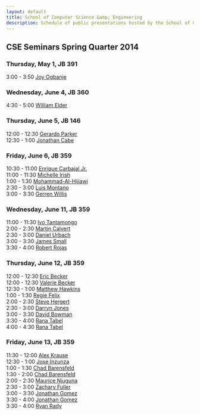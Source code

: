 ```yaml
---
layout: default
title: School of Computer Science &amp; Engineering
description: Schedule of public presentations hosted by the School of CSE.
---
```


## CSE Seminars __Spring Quarter 2014__

### Thursday, May 1, JB 391

  3:00 -  3:50  [Joy Ogbanje](2014-spring/Ogbanje.pdf) <br>

### Wednesday, June 4, JB 360

  4:30 -  5:00 [William Elder](2014-spring/william-elder.pdf) <br>

### Thursday, June 5, JB 146

 12:00 - 12:30 [Gerardo Parker](2014-spring/parker.pdf) <br>
 12:30 -  1:00 [Jonathan Cabe](2014-spring/jonathan-cabe.pdf) <br>

### Friday, June 6, JB 359

 10:30 - 11:00 [Enrique Carbajal Jr.](2014-spring/Enrique-Carbajal.pdf) <br>
 11:00 - 11:30 [Michelle Irish](2014-spring/michelle-irish.pdf) <br>
  1:00 -  1:30 [Mohammad-Al-Hijjawi](2014-spring/Mohammad-Al-Hijjawi.pdf) <br>
  2:30 -  3:00 [Luis Montano](2014-spring/luis-montano.pdf) <br>
  3:00 -  3:30 [Gerren Willis](2014-spring/gerren-willis.pdf) <br>

### Wednesday, June 11, JB 359

 11:00 - 11:30 [Ivo Tantamongo](2014-spring/ivo-tantamango.pdf) <br>
  2:00 -  2:30 [Martin Calvert](2014-spring/martin-calvert.pdf) <br>
  2:30 -  3:00 [Daniel Urbach](2014-spring/daniel_urbach.pdf)   <br>
  3:00 -  3:30 [James Small](2014-spring/JamesSmall.pdf)        <br>
  3:30 -  4:00 [Robert Rojas](2014-spring/robert-rojas.pdf)     <br>

### Thursday, June 12, JB 359

 12:00 - 12:30 [Eric Becker](2014-spring/eric-becker.pdf) <br>
 12:00 - 12:30 [Valerie Becker](2014-spring/valerie-becker.pdf) <br>
 12:30 - 1:00 [Matthew Hawkins](2014-spring/matt-hawkins.pdf) <br>
  1:00 - 1:30 [Regie Felix](2014-spring/regie-felix.pdf) <br>
  2:00 - 2:30 [Steve Hergert](2014-spring/steve-hergert.pdf) <br>
  2:30 - 3:00 [Darryn Jones](2014-spring/darryn-jones.pdf) <br>
  3:00 - 3:30 [David Bowman](2014-spring/david-bowman.pdf) <br>
  3:30 - 4:00 [Rana Tabel](2014-spring/rana-tabel-1.pdf) <br>
  4:00 - 4:30 [Rana Tabel](2014-spring/rana-tabel-2.pdf) <br>

### Friday, June 13, JB 359

 11:30 - 12:00 [Alex Krause](2014-spring/alex-krause.pdf) <br>
 12:30 -  1:00 [Jose Inzunza](2014-spring/jose-inzunza-1.pdf) <br>
  1:00 -  1:30 [Chad Barensfeld](2014-spring/Barensfeld-1.pdf) <br>
  1:30 -  2:00 [Chad Barensfeld](2014-spring/Barensfeld-2.pdf) <br>
  2:00 -  2:30 [Maurice Njuguna](2014-spring/Njuguna.pdf)      <br>
  2:30 -  3:00 [Zachary Fuller](2014-spring/zachary-fuller-2014-06-13.pdf)    <br>
  3:00 -  3:30 [Jonathan Gomez](2014-spring/Jonathan_Gomez_CSE595_Flyer.pdf)  <br>
  3:30 -  4:00 [Jonathan Gomez](2014-spring/Jonathan_Gomez_CSE482_Flyer.pdf)  <br>
  3:30 -  4:00 [Ryan Rady](2014-spring/ryan-rady.pdf) <br>


